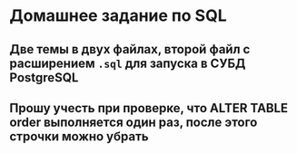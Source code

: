 # Домашнее задание по SQL

## Две темы в двух файлах, второй файл с расширением ```.sql``` для запуска в СУБД PostgreSQL

## Прошу учесть при проверке, что ALTER TABLE order выполняется один раз, после этого строчки можно убрать
